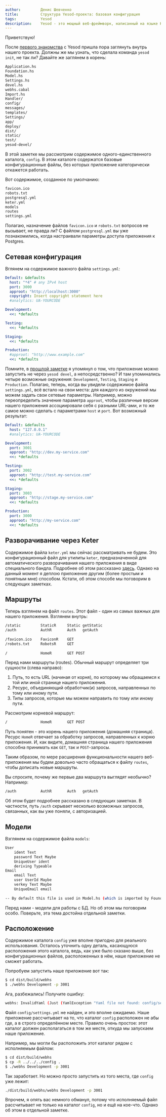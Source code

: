 ```yaml
---
author:         Денис Шевченко
title:          Структура Yesod-проекта: базовая конфигурация
tags:           Yesod
description:    Yesod - это мощный веб-фреймворк, написанный на языке Haskell. Пришла пора изучить структуру нашего проекта. И начнём мы с базовой конфигурации.
---
```


Приветствую!

После [первого знакомства](http://blog.dshevchenko.biz/2014/12/18/yesod-hello-world.html) с Yesod пришла пора заглянуть внутрь нашего проекта. Должны же мы узнать, что сделала команда `yesod init`, не так ли? Давайте же заглянем в корень:

```bash
Application.hs
Foundation.hs 
Model.hs       
Settings.hs    
devel.hs       
webhs.cabal
Import.hs      
Handler/        
config/         
messages/       
templates/      
Settings/       
app/            
deploy/         
dist/           
static/         
test/           
yesod-devel/
```

В этой заметке мы рассмотрим содержимое одного-единственного каталога, `config`. В этом каталоге содержатся базовые конфигурационные файлы, без которых приложение категорически откажется работать.

Вот содержимое, созданное по умолчанию:

```bash
favicon.ico    
robots.txt     
postgresql.yml 
keter.yml      
models         
routes         
settings.yml
```

Полагаю, назначение файлов `favicon.ico` и `robots.txt` вопросов не вызывает, не правда ли? С файлом `postgresql.yml` вы уже познакомились, когда настраивали параметры доступа приложения к Postgres. 

## Сетевая конфигурация

Вглянем на содержимое важного файла `settings.yml`:

```yaml
Default: &defaults
  host: "*4" # any IPv4 host
  port: 3000
  approot: "http://localhost:3000"
  copyright: Insert copyright statement here
  #analytics: UA-YOURCODE

Development:
  <<: *defaults

Testing:
  <<: *defaults

Staging:
  <<: *defaults

Production:
  #approot: "http://www.example.com"
  <<: *defaults

```

Помните, в [прошлой заметке](http://blog.dshevchenko.biz/2014/12/18/yesod-hello-world.html) я упомянул о том, что приложение можно запустить не через `yesod devel`, а непосредственно? И там упоминались четыре возможные окружения: `Development`, `Testing`, `Staging` и `Production`. Полагаю, теперь, когда вы увидели содержимое файла `settings.yml`, всё встало на свои места: для каждого из окружений мы можем задать свои сетевые параметры. Например, можно переопределить значение параметра `approot`, чтобы различные версии нашего приложения ассоциировали себя с разными URL-ами, и то же самое можно сделать с параметрами `host` и `port`. Вот возможный результат:

```yaml
Default: &defaults
  host: "127.0.0.1"
  #analytics: UA-YOURCODE

Development:
  port: 3001
  approot: "http://dev.my-service.com"
  <<: *defaults

Testing:
  port: 3002
  approot: "http://test.my-service.com"
  <<: *defaults

Staging:
  port: 3003
  approot: "http://stage.my-service.com"
  <<: *defaults

Production:
  port: 3000
  approot: "http://my-service.com"
  <<: *defaults
```

## Разворачивание через Keter

Содержимое файла `keter.yml` мы сейчас рассматривать не будем. Это конфигурационный файл для утилиты `keter`, предназначенной для автоматического разворачивания нашего приложения в виде специального бандла. Подробнее об этом рассказано [здесь](http://www.yesodweb.com/blog/2012/05/keter-app-deployment). Однако на данный момент я деплою приложение другим (более простым и понятным мне) способом. Кстати, об этом способе мы поговорим в следующих заметках.

## Маршруты

Теперь взглянем на файл `routes`. Этот файл - один из самых важных для нашего приложения. Взглянем внутрь:

```bash
/static         StaticR     Static getStatic
/auth           AuthR       Auth   getAuth
   
/favicon.ico    FaviconR    GET
/robots.txt     RobotsR     GET
   
/               HomeR       GET POST
```

Перед нами маршруты (routes). Обычный маршрут определяет три сущности (слева направо):

1. Путь, то есть URL (начиная от корня), по которому мы обращаемся к той или иной странице нашего приложения.
2. Ресурс, объединяющий обработчик(и) запросов, направленных по тому или иному пути.
3. Типы запросов, которые мы можем направить по тому или иному пути.

Рассмотрим корневой маршрут:

```bash
/               HomeR       GET POST
```

Путь понятен - это корень нашего приложения (домашняя страница). Ресурс `HomeR` отвечает за обработку запросов, направленных к корню приложения. И, как видите, домашняя страница нашего приложения способна принимать как `GET`, так и `POST`-запросы.

Таким образом, по мере расширения функциональности нашего веб-приложения мы будем довольно часто обращаться к файлу `routes`, чтобы дописать новые маршруты.

Вы спросите, почему же первые два маршрута выглядят необычно? Например:

```bash
/auth           AuthR       Auth   getAuth
```

Об этом будет подробнее рассказано в следующих заметках. В частности, путь `/auth` скрывает несколько возможных запросов, связанных, как вы уже поняли, с авторизацией.

## Модели

Взглянем на содержимое файла `models`:

```bash
User
    ident Text
    password Text Maybe
    UniqueUser ident
    deriving Typeable
Email
    email Text
    user UserId Maybe
    verkey Text Maybe
    UniqueEmail email
 
-- By default this file is used in Model.hs (which is imported by Foundation.hs)
```

Перед нами - модели для работы с БД. Но об этом мы поговорим особо. Поверьте, эта тема достойна отдельной заметки.

## Расположение

Содержимое каталога `config` уже вполне пригодно для реального использования. Осталось уточнить одну деталь, касающуюся расположения этого каталога, ведь, как уже было сказано выше, без конфигурационных файлов, расположенных в нём, наше приложение не сможет работать.

Попробуем запустить наше приложение вот так:

```bash
$ cd dist/build/webhs
$ ./webhs Development -p 3001
```

Ага, разбежались! Получите ошибку:

```bash
webhs: InvalidYaml (Just (YamlException "Yaml file not found: config/settings.yml"))
```

Файл `config/settings.yml` не найден, и это вполне ожидаемо. Наше приложение рассчитывает на то, что каталог `config` расположен не абы где, а в строго определённом месте. Правило очень простое: этот каталог должен располагаться в том же месте, откуда мы запускаем наше приложение.

Например, мы могли бы расположить этот каталог рядом с исполняемым файлом:

```bash
$ cd dist/build/webhs
$ cp -R ../../../config .
$ ./webhs Development -p 3001
```

Так заработает. Но можно просто запустить из того места, где `config` уже лежит:

```bash
./dist/build/webhs/webhs Development -p 3001
```

Впрочем, я опять вас немного обманул, потому что исполняемый файл рассчитывает не только на каталог `config`, но и ещё на кое-что. Однако об этом в отдельной заметке. 










